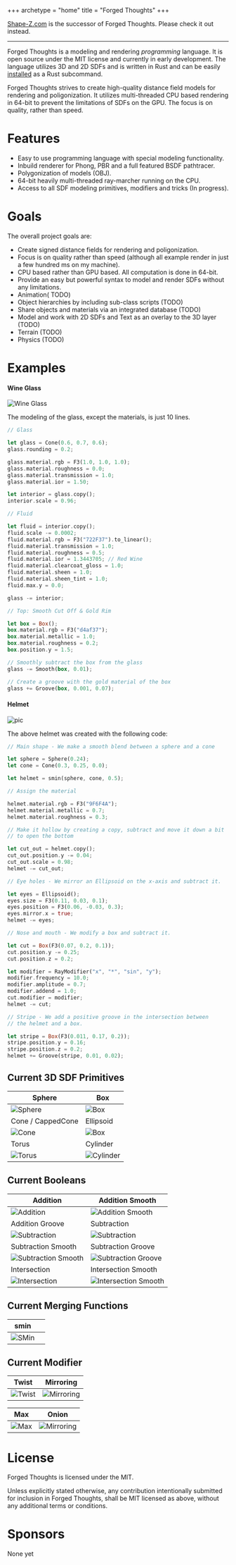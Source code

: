 +++
archetype = "home"
title = "Forged Thoughts"
+++

[Shape-Z.com](http://shape-z.com) is the successor of Forged Thoughts. Please check it out instead.

---

Forged Thoughts is a modeling and rendering *programming* language. It is open source under the MIT license and currently in early development. The language utilizes 3D and 2D SDFs and is written in Rust and can be easily [installed](basics/installation) as a Rust subcommand.

Forged Thoughts strives to create high-quality distance field models for rendering and poligonization. It utilizes multi-threaded CPU based rendering in 64-bit to prevent the limitations of SDFs on the GPU. The focus is on quality, rather than speed.

# Features

* Easy to use programming language with special modeling functionality.
* Inbuild renderer for Phong, PBR and a full featured BSDF pathtracer.
* Polygonization of models (OBJ).
* 64-bit heavily multi-threaded ray-marcher running on the CPU.
* Access to all SDF modeling primitives, modifiers and tricks (In progress).

# Goals

The overall project goals are:

* Create signed distance fields for rendering and poligonization.
* Focus is on quality rather than speed (although all example render in just a few hundred ms on my machine).
* CPU based rather than GPU based. All computation is done in 64-bit.
* Provide an easy but powerful syntax to model and render SDFs without any limitations.
* Animation( TODO)
* Object hierarchies by including sub-class scripts (TODO)
* Share objects and materials via an integrated database (TODO)
* Model and work with 2D SDFs and Text as an overlay to the 3D layer (TODO)
* Terrain (TODO)
* Physics (TODO)

# Examples

#### Wine Glass

![Wine Glass](../../wine_glass.png)

The modeling of the glass, except the materials, is just 10 lines.

```rust
// Glass

let glass = Cone(0.6, 0.7, 0.6);
glass.rounding = 0.2;

glass.material.rgb = F3(1.0, 1.0, 1.0);
glass.material.roughness = 0.0;
glass.material.transmission = 1.0;
glass.material.ior = 1.50;

let interior = glass.copy();
interior.scale = 0.96;

// Fluid

let fluid = interior.copy();
fluid.scale -= 0.0002;
fluid.material.rgb = F3("722F37").to_linear();
fluid.material.transmission = 1.0;
fluid.material.roughness = 0.5;
fluid.material.ior = 1.3443705; // Red Wine
fluid.material.clearcoat_gloss = 1.0;
fluid.material.sheen = 1.0;
fluid.material.sheen_tint = 1.0;
fluid.max.y = 0.0;

glass -= interior;

// Top: Smooth Cut Off & Gold Rim

let box = Box();
box.material.rgb = F3("d4af37");
box.material.metallic = 1.0;
box.material.roughness = 0.2;
box.position.y = 1.5;

// Smoothly subtract the box from the glass
glass -= Smooth(box, 0.01);

// Create a groove with the gold material of the box
glass += Groove(box, 0.001, 0.07);
```

#### Helmet

![pic](main.png)

The above helmet was created with the following code:

```rust
// Main shape - We make a smooth blend between a sphere and a cone

let sphere = Sphere(0.24);
let cone = Cone(0.3, 0.25, 0.0);

let helmet = smin(sphere, cone, 0.5);

// Assign the material

helmet.material.rgb = F3("9F6F4A");
helmet.material.metallic = 0.7;
helmet.material.roughness = 0.3;

// Make it hollow by creating a copy, subtract and move it down a bit
// to open the bottom

let cut_out = helmet.copy();
cut_out.position.y -= 0.04;
cut_out.scale = 0.98;
helmet -= cut_out;

// Eye holes - We mirror an Ellipsoid on the x-axis and subtract it.

let eyes = Ellipsoid();
eyes.size = F3(0.11, 0.03, 0.1);
eyes.position = F3(0.06, -0.03, 0.3);
eyes.mirror.x = true;
helmet -= eyes;

// Nose and mouth - We modify a box and subtract it.

let cut = Box(F3(0.07, 0.2, 0.1));
cut.position.y -= 0.25;
cut.position.z = 0.2;

let modifier = RayModifier("x", "*", "sin", "y");
modifier.frequency = 10.0;
modifier.amplitude = 0.7;
modifier.addend = 1.0;
cut.modifier = modifier;
helmet -= cut;

// Stripe - We add a positive groove in the intersection between
// the helmet and a box.

let stripe = Box(F3(0.011, 0.17, 0.2));
stripe.position.y = 0.16;
stripe.position.z = 0.2;
helmet += Groove(stripe, 0.01, 0.02);
```

## Current 3D SDF Primitives

| Sphere                         | Box                           |
|--------------------------------|-------------------------------|
|![Sphere](sphere.png?width=20vw)| ![Box](box.png?width=20vw)    |
| Cone / CappedCone              | Ellipsoid                     |
|![Cone](cone.png?width=20vw)    |![Box](ellipsoid.png?width=20vw)|
| Torus                          | Cylinder                      |
|![Torus](torus.png?width=20vw)  |![Cylinder](cylinder.png?width=20vw)|

## Current Booleans

| Addition                       | Addition Smooth               |
|--------------------------------|-------------------------------|
|![Addition](addition.png?width=20vw)| ![Addition Smooth](addition_smooth.png?width=20vw)    |
| Addition Groove                    | Subtraction                      |
|![Subtraction](addition_groove.png?width=20vw)|   ![Subtraction](subtraction.png?width=20vw)
| Subtraction Smooth                   | Subtraction Groove                     |
|![Subtraction Smooth](subtraction_smooth.png?width=20vw)|   ![Subtraction Groove](subtraction_groove.png?width=20vw)
| Intersection                   | Intersection Smooth                     |
|![Intersection](intersection.png?width=20vw)|   ![Intersection Smooth](intersection_smooth.png?width=20vw)

## Current Merging Functions

| smin                       |                |
|--------------------------------|-------------------------------|
|![SMin](smin.png?width=20vw)|    |

## Current Modifier

| Twist                       | Mirroring               |
|--------------------------------|-------------------------------|
|![Twist](twist.png?width=20vw)| ![Mirroring](mirror.png?width=20vw)    |

| Max                       | Onion               |
|--------------------------------|-------------------------------|
|![Max](max.png?width=20vw)| ![Mirroring](onion.png?width=20vw)    |

# License

Forged Thoughts is licensed under the MIT.

Unless explicitly stated otherwise, any contribution intentionally submitted for inclusion in Forged Thoughts, shall be MIT licensed as above, without any additional terms or conditions.

# Sponsors

None yet
